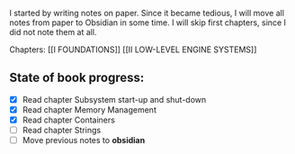 I started by writing notes on paper. Since it became tedious, I will move all notes from paper to Obsidian in some time. I will skip first chapters, since I did not note them at all.

Chapters:
	[[I FOUNDATIONS]]
	[[II LOW-LEVEL ENGINE SYSTEMS]] 

## State of book progress:
- [x] Read chapter Subsystem start-up and shut-down
- [x] Read chapter Memory Management
- [x] Read chapter Containers
- [ ] Read chapter Strings
- [ ] Move previous notes to **obsidian**
